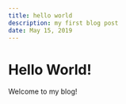 ```yaml
---
title: hello world
description: my first blog post
date: May 15, 2019
---
```

# Hello World!

Welcome to my blog!
